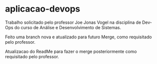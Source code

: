 # aplicacao-devops
Trabalho solicitado pelo professor Joe Jonas Vogel na disciplina de Dev-Ops do curso de Análise e Desenvolvimento de Sistemas.

Feito uma branch nova e atualizado para futuro Merge, como requisitado pelo professor.

Atualizacao do ReadMe para fazer o merge posteriormente como requisitado pelo professor.
